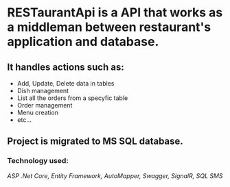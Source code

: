 # RESTaurantApi is a API that works as a middleman between restaurant's application and database.

## It handles actions such as:
<ul>
  <li>Add, Update, Delete data in tables</li>
  <li>Dish management</li>
  <li>List all the orders from a specyfic table</li>
  <li>Order management</li>
  <li>Menu creation</li>
  <li>etc...</li>
</ul>

## Project is migrated to MS SQL database.

### Technology used:
<i>ASP .Net Core, Entity Framework, AutoMapper, Swagger, SignalR, SQL SMS</i>
